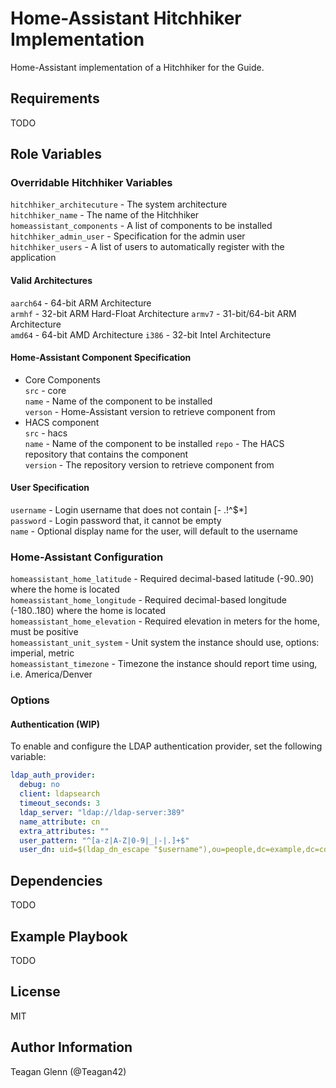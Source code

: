 Home-Assistant Hitchhiker Implementation
=========

Home-Assistant implementation of a Hitchhiker for the Guide.

Requirements
------------

TODO

Role Variables
--------------

### Overridable Hitchhiker Variables
`hitchhiker_architecuture` - The system architecture  
`hitchhiker_name` - The name of the Hitchhiker  
`homeassistant_components` - A list of components to be installed  
`hitchhiker_admin_user` - Specification for the admin user  
`hitchhiker_users` - A list of users to automatically register with the application

#### Valid Architectures 
`aarch64` - 64-bit ARM Architecture   
`armhf` - 32-bit ARM Hard-Float Architecture
`armv7` - 31-bit/64-bit ARM Architecture  
`amd64` - 64-bit AMD Architecture
`i386` - 32-bit Intel Architecture

#### Home-Assistant Component Specification
* Core Components  
    `src` - core  
    `name` - Name of the component to be installed  
    `verson` - Home-Assistant version to retrieve component from
* HACS component  
    `src` - hacs  
    `name` - Name of the component to be installed
    `repo` - The HACS repository that contains the component  
    `version` - The repository version to retrieve component from  

#### User Specification
`username` - Login username that does not contain [- .!^$*]  
`password` - Login password that, it cannot be empty  
`name` - Optional display name for the user, will default to the username

### Home-Assistant Configuration

`homeassistant_home_latitude` - Required decimal-based latitude (-90..90) where the home is located  
`homeassistant_home_longitude` - Required decimal-based longitude (-180..180) where the home is located    
`homeassistant_home_elevation` - Required elevation in meters for the home, must be positive  
`homeassistant_unit_system` - Unit system the instance should use, options: imperial, metric  
`homeassistant_timezone` - Timezone the instance should report time using, i.e. America/Denver  

### Options

#### Authentication (WIP)

To enable and configure the LDAP authentication provider, set the following variable:

```yaml
ldap_auth_provider:
  debug: no
  client: ldapsearch
  timeout_seconds: 3
  ldap_server: "ldap://ldap-server:389"
  name_attribute: cn
  extra_attributes: ""
  user_pattern: "^[a-z|A-Z|0-9|_|-|.]+$"
  user_dn: uid=$(ldap_dn_escape "$username"),ou=people,dc=example,dc=com
```


Dependencies
------------

TODO

Example Playbook
----------------

TODO

License
-------

MIT

Author Information
------------------

Teagan Glenn (@Teagan42)
